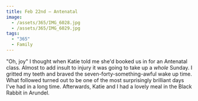 ```yaml
---
title: Feb 22nd — Antenatal
image:
  - /assets/365/IMG_6028.jpg
  - /assets/365/IMG_6029.jpg
tags:
  - "365"
  - Family
---
```

"Oh, joy" I thought when Katie told me she'd booked us in for an Antenatal class. Almost to add insult to injury it was going to take up a _whole_ Sunday. I gritted my teeth and braved the seven-forty-something-awful wake up time. What followed turned out to be one of the most surprisingly brilliant days I've had in a long time.  Afterwards, Katie and I had a lovely meal in the Black Rabbit in Arundel.